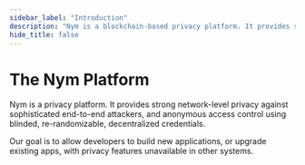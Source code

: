 ```yaml
---
sidebar_label: "Introduction" 
description: "Nym is a blockchain-based privacy platform. It provides strong network-level privacy against sophisticated end-to-end attackers, and anonymous transactions using blinded, re-randomizable, decentralized credentials."
hide_title: false
---
```


# The Nym Platform

Nym is a privacy platform. It provides strong network-level privacy against sophisticated end-to-end attackers, and anonymous access control using blinded, re-randomizable, decentralized credentials.

Our goal is to allow developers to build new applications, or upgrade existing apps, with privacy features unavailable in other systems.


